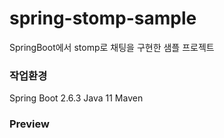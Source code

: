 # spring-stomp-sample
SpringBoot에서 stomp로 채팅을 구현한 샘플 프로젝트

### 작업환경
Spring Boot 2.6.3
Java 11
Maven

### Preview
